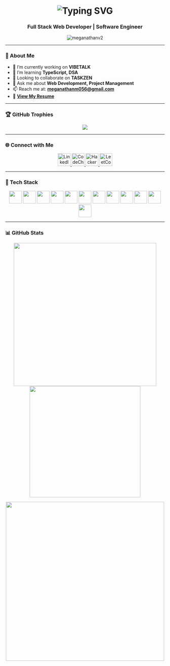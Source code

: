 <h1 align="center">
  <img src="https://readme-typing-svg.herokuapp.com?font=Fira+Code&size=25&pause=1000&color=22C55E&center=true&vCenter=true&width=400&lines=Hi+%F0%9F%91%8B%2C+I'm+Meganathan+V" alt="Typing SVG" />
</h1>

<h3 align="center">Full Stack Web Developer | Software Engineer</h3>

<p align="center">
  <img src="https://komarev.com/ghpvc/?username=meganathanv2&label=Profile%20views&color=0e75b6&style=flat-square" alt="meganathanv2" />
</p>

---

### 🚀 About Me

- 🔭 I’m currently working on **VIBETALK**  
- 🌱 I’m learning **TypeScript, DSA**  
- 👯 Looking to collaborate on **TASKZEN**  
- 💬 Ask me about **Web Development, Project Management**  
- 📫 Reach me at: **meganathanm056@gmail.com**  
- 📄 [**View My Resume**](https://drive.google.com/file/d/1D9w-YZamwULUgrtSLyX1n4DZ24Z4l6fk/view?usp=drive_link)

---

### 🏆 GitHub Trophies

<p align="center">
  <img src="https://github-profile-trophy.vercel.app/?username=meganathanv2&theme=onedark&no-frame=true&title=Followers,Stars,Commit,Repositories,Issues,PullRequest" />
</p>

---

### 🌐 Connect with Me

<p align="center">
  <a href="https://linkedin.com/in/meganathan-v-2b210725a" target="_blank">
    <img src="https://cdn.jsdelivr.net/gh/devicons/devicon/icons/linkedin/linkedin-original.svg" alt="LinkedIn" width="40" />
  </a>
  <a href="https://www.codechef.com/users/meganathanv" target="_blank">
    <img src="https://upload.wikimedia.org/wikipedia/commons/4/4f/Code_chef_logo.png" alt="CodeChef" width="40" />
  </a>
  <a href="https://www.hackerrank.com/meganathan_v2021" target="_blank">
    <img src="https://cdn.jsdelivr.net/gh/devicons/devicon/icons/hackerrank/hackerrank-original.svg" alt="HackerRank" width="40" />
  </a>
  <a href="https://leetcode.com/meganathanv2005" target="_blank">
    <img src="https://upload.wikimedia.org/wikipedia/commons/1/19/LeetCode_logo_black.png" alt="LeetCode" width="40" />
  </a>
</p>

---

### 🧰 Tech Stack

<p align="center">
  <img src="https://cdn.jsdelivr.net/gh/devicons/devicon/icons/javascript/javascript-original.svg" width="40" />
  <img src="https://cdn.jsdelivr.net/gh/devicons/devicon/icons/typescript/typescript-original.svg" width="40" />
  <img src="https://cdn.jsdelivr.net/gh/devicons/devicon/icons/react/react-original.svg" width="40" />
  <img src="https://cdn.jsdelivr.net/gh/devicons/devicon/icons/nodejs/nodejs-original.svg" width="40" />
  <img src="https://cdn.jsdelivr.net/gh/devicons/devicon/icons/express/express-original.svg" width="40" />
  <img src="https://cdn.jsdelivr.net/gh/devicons/devicon/icons/mongodb/mongodb-original.svg" width="40" />
  <img src="https://cdn.jsdelivr.net/gh/devicons/devicon/icons/mysql/mysql-original.svg" width="40" />
  <img src="https://cdn.jsdelivr.net/gh/devicons/devicon/icons/git/git-original.svg" width="40" />
  <img src="https://cdn.jsdelivr.net/gh/devicons/devicon/icons/tailwindcss/tailwindcss-plain.svg" width="40" />
  <img src="https://cdn.jsdelivr.net/gh/devicons/devicon/icons/postman/postman-original.svg" width="40" />
  <img src="https://cdn.jsdelivr.net/gh/devicons/devicon/icons/java/java-original.svg" width="40" />
  <img src="https://cdn.jsdelivr.net/gh/devicons/devicon/icons/tensorflow/tensorflow-original.svg" width="40" />
</p>

---

### 📊 GitHub Stats

<p align="center">
  <img src="https://github-readme-stats.vercel.app/api?username=meganathanv2&show_icons=true&theme=radical" width="450"/>
  <img src="https://github-readme-stats.vercel.app/api/top-langs/?username=meganathanv2&layout=compact&theme=radical" width="350"/>
</p>

<p align="center">
  <img src="https://github-readme-streak-stats.herokuapp.com/?user=meganathanv2&theme=radical" width="500"/>
</p>
